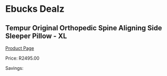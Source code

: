 
# Ebucks Dealz
## Tempur Original Orthopedic Spine Aligning Side Sleeper Pillow - XL
[Product Page](https://www.ebucks.com/web/shop/productSelected.do?prodId=1228151461&catId=704984344)

Price: R2495.00

Savings: 


	